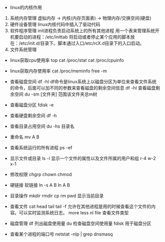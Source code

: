 - linux的内核作用
1. 系统内存管理
虚拟内存 ->  内核(内存页面表) -> 物理内存/交换空间(硬盘)
2. 硬件设备管理
linux内核代码中插入了驱动代码
3. 软件程序管理
init进程负责启动系统上的所有其他进程
用一个表来管理系统开机要启动的进程：/etc/inittab
将启动或者停止某个应用的脚本放在：/etc/init.d/目录下。脚本通过入口/etc/rcX.d目录下的入口启动。
4. 文件系统管理


- linux获取cpu使用率
top
cat /proc/stat
cat /proc/cpuinfo

- linux获取内存使用率
cat /proc/meminfo
free -m

- 查看磁盘空间
df -hl
df命令是linux系统上以磁盘分区为单位来查看文件系统的命令，后面可以加不同的参数来查看磁盘的剩余空间信息
df -hl 查看磁盘剩余空间
du -sm [文件夹] 范围该文件夹总m树

- 查看磁盘分区
fdisk -e

- 查看硬盘剩余空间
df -h

- 查看目录占用空间
du -hs 目录名

- 重命名
mv A B

- 查看系统运行的所有进程
ps -ef

- 显示文件或目录
ls -l 显示一个文件的属性以及文件所属的用户和组
r-4 w-2 x-1

- 修改权限
chgrp
chown
chmod

- 硬链接 软链接
ln -s A B
ln A B

- 目录操作
mkdir
rmdir
cp
rm
pwd 显示当前目录

- 查看文件
cat
head
tail
tail -f 允许在其他进程是用的时候查看这个文件的内容。可以实时监测系统日志。
more
less
nl
file 查看文件类型

- 磁盘管理
df 列出磁盘使用量
du 检查磁盘空间使用量
fdisk 用于磁盘分区

- 查看某个进程的端口号
netstat -nlp | grep dnsmasq
